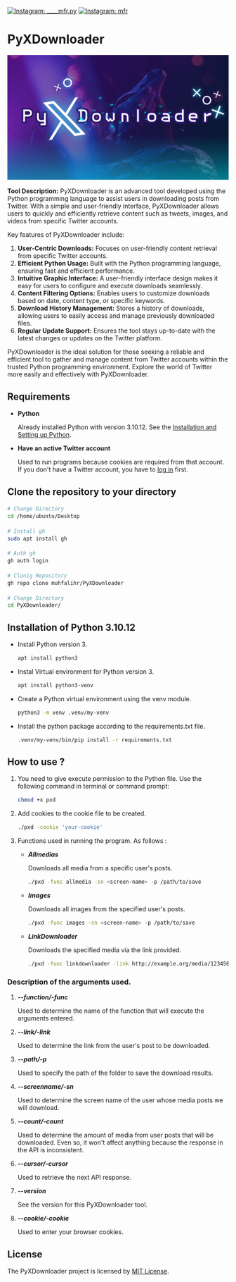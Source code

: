 [![Instagram: ____mfr.py](https://img.shields.io/badge/Instagram-Follow%20Me-blue?style=social&logo=instagram)](https://www.instagram.com/_____mfr.py/) [![Instagram: mfr](https://img.shields.io/badge/Twitter-Follow%20Me-blue?style=social&logo=Twitter)](https://twitter.com/muhfalihr)

# PyXDownloader

![ProjectImage](https://github.com/muhfalihr/mystorage/blob/master/20240109_202619.jpg)

**Tool Description:**
PyXDownloader is an advanced tool developed using the Python programming language to assist users in downloading posts from Twitter. With a simple and user-friendly interface, PyXDownloader allows users to quickly and efficiently retrieve content such as tweets, images, and videos from specific Twitter accounts.

Key features of PyXDownloader include:

1. **User-Centric Downloads:** Focuses on user-friendly content retrieval from specific Twitter accounts.
2. **Efficient Python Usage:** Built with the Python programming language, ensuring fast and efficient performance.
3. **Intuitive Graphic Interface:** A user-friendly interface design makes it easy for users to configure and execute downloads seamlessly.
4. **Content Filtering Options:** Enables users to customize downloads based on date, content type, or specific keywords.
5. **Download History Management:** Stores a history of downloads, allowing users to easily access and manage previously downloaded files.
6. **Regular Update Support:** Ensures the tool stays up-to-date with the latest changes or updates on the Twitter platform.

PyXDownloader is the ideal solution for those seeking a reliable and efficient tool to gather and manage content from Twitter accounts within the trusted Python programming environment. Explore the world of Twitter more easily and effectively with PyXDownloader.

## Requirements

- **Python**

  Already installed Python with version 3.10.12. See the [Installation and Setting up Python](https://github.com/muhfalihr/PyXDownloader/?tab=readme-ov-file#installation-of-python-31012).

- **Have an active Twitter account**

  Used to run programs because cookies are required from that account. If you don't have a Twitter account, you have to [log in](https://twitter.com/login) first.

## Clone the repository to your directory

```sh
# Change Directory
cd /home/ubuntu/Desktop

# Install gh
sudo apt install gh

# Auth gh
gh auth login

# Clonig Repository
gh repo clone muhfalihr/PyXDownloader

# Change Directory
cd PyXDownloader/
```

## Installation of Python 3.10.12

- Install Python version 3.

  ```sh
  apt install python3
  ```

- Instal Virtual environment for Python version 3.

  ```sh
  apt install python3-venv
  ```

- Create a Python virtual environment using the venv module.

  ```sh
  python3 -m venv .venv/my-venv
  ```

- Install the python package according to the requirements.txt file.

  ```sh
  .venv/my-venv/bin/pip install -r requirements.txt
  ```

## How to use ?

1. You need to give execute permission to the Python file. Use the following command in terminal or command prompt:

   ```sh
   chmod +x pxd
   ```

2. Add cookies to the cookie file to be created.

   ```sh
   ./pxd -cookie 'your-cookie'
   ```

3. Functions used in running the program. As follows :

   - **_Allmedias_**

     Downloads all media from a specific user's posts.

     ```sh
     ./pxd -func allmedia -sn <screen-name> -p /path/to/save
     ```

   - **_Images_**

     Downloads all images from the specified user's posts.

     ```sh
     ./pxd -func images -sn <screen-name> -p /path/to/save
     ```

   - **_LinkDownloader_**

     Downloads the specified media via the link provided.

     ```sh
     ./pxd -func linkdownloader -link http://example.org/media/12345678/abcdefg.jpg -p /path/to/save
     ```

### Description of the arguments used.

1. **_--function/-func_**

   Used to determine the name of the function that will execute the arguments entered.

2. **_--link/-link_**

   Used to determine the link from the user's post to be downloaded.

3. **_--path/-p_**

   Used to specify the path of the folder to save the download results.

4. **_--screenname/-sn_**

   Used to determine the screen name of the user whose media posts we will download.

5. **_--count/-count_**

   Used to determine the amount of media from user posts that will be downloaded. Even so, it won't affect anything because the response in the API is inconsistent.

6. **_--cursor/-cursor_**

   Used to retrieve the next API response.

7. **_--version_**

   See the version for this PyXDownloader tool.

8. **_--cookie/-cookie_**

   Used to enter your browser cookies.

## License

The PyXDownloader project is licensed by [MIT License](https://github.com/muhfalihr/PyXDownloader/blob/master/LICENSE).
